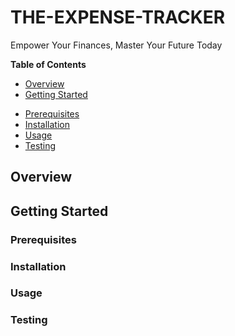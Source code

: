 # **THE-EXPENSE-TRACKER**
Empower Your Finances, Master Your Future Today

**Table of Contents**
* [Overview](#overview)
* [Getting Started](#getting-started)
 - [Prerequisites](#prerequisites)
  - [Installation](#installation)
  - [Usage](#usage)
  - [Testing](#testing)

## **Overview** 


## **Getting Started**
### **Prerequisites**

### **Installation**

### **Usage**

### **Testing**
